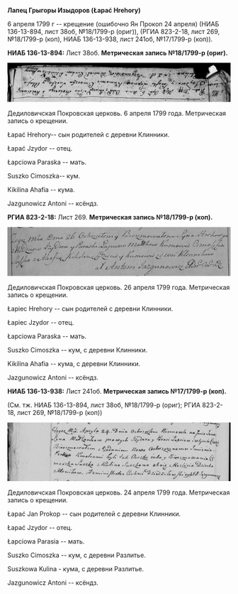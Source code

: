 **Лапец Грыгоры Изыдоров (Łapać Hrehory)**

6 апреля 1799 г -- крещение (ошибочно Ян Прокоп 24 апреля) (НИАБ
136-13-894, лист 38об, №18/1799-р (ориг)), (РГИА 823-2-18, лист 269,
№18/1799-р (коп), НИАБ 136-13-938, лист 241об, №17/1799-р (коп)).

**НИАБ 136-13-894:** Лист 38об. **Метрическая запись №18/1799-р
(ориг).**

![](./media/5878ac62defa757a5ccb6eb7c91223fe4e0786fb.png)

Дедиловичская Покровская церковь. 6 апреля 1799 года. Метрическая запись
о крещении.

Łapać Hrehory-- сын родителей с деревни Клинники.

Łapać Jzydor -- отец.

Łapciowa Paraska -- мать.

Suszko Cimoszka-- кум.

Kikilina Ahafia -- кума.

Jazgunowicz Antoni -- ксёндз.

**РГИА 823-2-18:** Лист 269. **Метрическая запись №18/1799-р (коп).**

![](./media/ac39c28ef0facd17dcdc494e45024d946e7e664b.png)

Дедиловичская Покровская церковь. 26 апреля 1799 года. Метрическая
запись о крещении.

Łapiec Hrehory -- сын родителей с деревни Клинники.

Łapiec Jzydor -- отец.

Łapciowa Paraska -- мать.

Suszko Cimoszka -- кум, с деревни Клинники.

Kikilina Ahafia -- кума, с деревни Клинники.

Jazgunowicz Antoni -- ксёндз.

**НИАБ 136-13-938:** Лист 241об. **Метрическая запись №17/1799-р
(коп).**

(См. тж. НИАБ 136-13-894, лист 38об, №18/1799-р (ориг); РГИА 823-2-18,
лист 269, №18/1799-р (коп))

![](./media/c671b45ed58caf9160dad469d3cab3743bf5457d.png)

Дедиловичская Покровская церковь. 24 апреля 1799 года. Метрическая
запись о крещении.

Łapać Jan Prokop -- сын родителей с деревни Клинники.

Łapać Jzydor -- отец.

Łapciowa Parasia -- мать.

Suszko Cimoszka -- кум, с деревни Разлитье.

Suszkowa Kulina - кума, с деревни Разлитье.

Jazgunowicz Antoni -- ксёндз.
